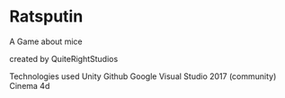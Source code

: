 # Ratsputin
A Game about mice 

created by QuiteRightStudios

Technologies used
Unity
Github
Google
Visual Studio 2017 (community)
Cinema 4d
